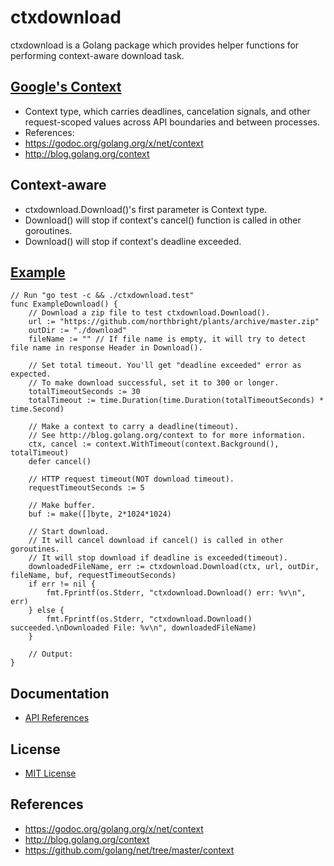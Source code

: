 # ctxdownload

ctxdownload is a Golang package which provides helper functions for performing context-aware download task.

## [Google's Context](https://godoc.org/golang.org/x/net/context)
*  Context type, which carries deadlines, cancelation signals, and other request-scoped values across API boundaries and between processes.
*  References:
  * <https://godoc.org/golang.org/x/net/context>
  * <http://blog.golang.org/context> 

## Context-aware
*  ctxdownload.Download()'s first parameter is Context type.
  * Download() will stop if context's cancel() function is called in other goroutines.
  * Download() will stop if context's deadline exceeded.

## [Example](./ctxdownload_test.go)

    // Run "go test -c && ./ctxdownload.test"
    func ExampleDownload() {
        // Download a zip file to test ctxdownload.Download().
        url := "https://github.com/northbright/plants/archive/master.zip"
        outDir := "./download"
        fileName := "" // If file name is empty, it will try to detect file name in response Header in Download().

        // Set total timeout. You'll get "deadline exceeded" error as expected.
        // To make download successful, set it to 300 or longer.
        totalTimeoutSeconds := 30
        totalTimeout := time.Duration(time.Duration(totalTimeoutSeconds) * time.Second)

        // Make a context to carry a deadline(timeout).
        // See http://blog.golang.org/context to for more information.
        ctx, cancel := context.WithTimeout(context.Background(), totalTimeout)
        defer cancel()

        // HTTP request timeout(NOT download timeout).
        requestTimeoutSeconds := 5

        // Make buffer.
        buf := make([]byte, 2*1024*1024)

        // Start download.
        // It will cancel download if cancel() is called in other goroutines.
        // It will stop download if deadline is exceeded(timeout).
        downloadedFileName, err := ctxdownload.Download(ctx, url, outDir, fileName, buf, requestTimeoutSeconds)
        if err != nil {
            fmt.Fprintf(os.Stderr, "ctxdownload.Download() err: %v\n", err)
        } else {
            fmt.Fprintf(os.Stderr, "ctxdownload.Download() succeeded.\nDownloaded File: %v\n", downloadedFileName)
        }

        // Output:
    }

## Documentation
* [API References](https://godoc.org/github.com/northbright/ctx/ctxdownload)

## License
* [MIT License](./LICENSE)

## References
* <https://godoc.org/golang.org/x/net/context>
* <http://blog.golang.org/context>
* <https://github.com/golang/net/tree/master/context>
